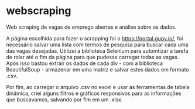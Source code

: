 # webscraping
Web scraping de vagas de emprego abertas e análise sobre os dados.

A página escolhida para fazer o scrapping foi o https://portal.gupy.io/, foi necessário salvar uma lista com termos de pesquisa para buscar cada uma das vagas desejadas. Utilizei a biblioteca Selenium para automtizar a tarefa de rolar até o fim da página para que pudesse carregar todas as vagas. Após isso bastou extrair os dados de cada div - com a biblioteca BeautifulSoup - armazenar em uma matriz e salvar estes dados em formato .csv.

Por fim, ao carregar o arquivo .csv no excel e usar as ferramentas de tabela dinâmica, criei alguns filtros e gráficos responsivos para as informações que buscavamos, salvando por fim em um .xlsx.


